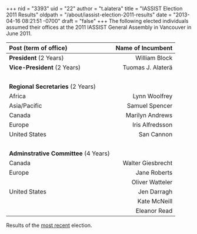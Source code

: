 +++
nid = "3393"
uid = "22"
author = "t.alatera"
title = "IASSIST Election 2011 Results"
oldpath = "/about/iassist-election-2011-results"
date = "2013-04-16 08:21:51 -0700"
draft = "false"
+++
The following elected individuals assumed their offices at the 2011
IASSIST General Assembly in Vancouver in June 2011.

|Post (term of office)|Name of Incumbent|
|:---|---:|
| **President** (2 Years)              | William Block                     |
| **Vice-President** (2 Years)          | Tuomas J. Alaterä                 |
|&nbsp;|&nbsp;| 
| **Regional Secretaries** (2 Years)    |                  |
| Africa                            | Lynn Woolfrey                     |
| Asia/Pacific                      | Samuel Spencer                    |
| Canada                            | Marilyn Andrews                   |
| Europe                            | Iris Alfredsson                   |
| United States                     | San Cannon                        |
|&nbsp;|&nbsp;| 
| **Adminstrative Committee** (4 Years)| | 
| Canada| Walter Giesbrecht
| Europe| Jane Roberts
| | Oliver Watteler
| United States| Jen Darragh
| | Kate McNeill
| | Eleanor Read

Results of the [most recent](/about/iassist-elections/) election.

